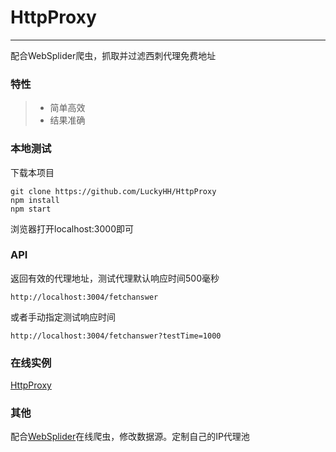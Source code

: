 # HttpProxy

------

配合WebSplider爬虫，抓取并过滤西刺代理免费地址

### 特性
> * 简单高效
> * 结果准确


### 本地测试
下载本项目
```
git clone https://github.com/LuckyHH/HttpProxy
npm install
npm start
```
浏览器打开localhost:3000即可

### API
返回有效的代理地址，测试代理默认响应时间500毫秒
```
http://localhost:3004/fetchanswer
```
或者手动指定测试响应时间
```
http://localhost:3004/fetchanswer?testTime=1000
```

### 在线实例
[HttpProxy](http://httpproxy.docmobile.cn/)

### 其他
配合[WebSplider](http://splider.docmobile.cn/)在线爬虫，修改数据源。定制自己的IP代理池